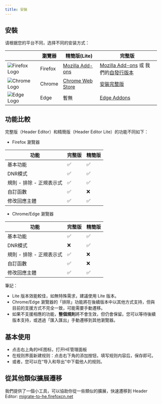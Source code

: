 ```yaml
---
title: 安裝
---
```


## 安裝

请根据您的平台不同，选择不同的安装方式：

| | 瀏覽器 | 精簡版(Lite) | 完整版 |
| --- | --- | --- | --- |
| ![Firefox Logo](https://cdnjs.cloudflare.com/ajax/libs/browser-logos/75.0.1/firefox/firefox_16x16.png) | Firefox | [Mozilla Add-ons](https://addons.mozilla.org/en-US/firefox/addon/header-editor-lite/) | [Mozilla Add-ons](https://addons.mozilla.org/en-US/firefox/addon/header-editor/) 或 我們的[自發行版本](https://github.com/FirefoxBar/HeaderEditor/releases) |
| ![Chrome Logo](https://cdnjs.cloudflare.com/ajax/libs/browser-logos/75.0.1/chrome/chrome_16x16.png) | Chrome | [Chrome Web Store](https://chrome.google.com/webstore/detail/header-editor/eningockdidmgiojffjmkdblpjocbhgh) | [安裝完整版](./install-full-version) |
| ![Edge Logo](https://cdnjs.cloudflare.com/ajax/libs/browser-logos/75.0.1/edge/edge_16x16.png) | Edge | 暫無 | [Edge Addons](https://microsoftedge.microsoft.com/addons/detail/header-editor/afopnekiinpekooejpchnkgfffaeceko) |

## 功能比較

完整版（Header Editor）和精簡版（Header Editor Lite）的功能不同如下：

* Firefox 瀏覽器

| 功能 | 完整版 |精簡版 |
| --- | --- | --- |
| 基本功能 | ✅ | ✅ |
| DNR模式| ✅ | ✅ |
| 規則 - 排除 - 正規表示式 | ✅ | ✅ |
| 自訂函數 | ✅ | ❌ |
| 修改回應主體 | ✅ | ✅ |

* Chrome/Edge 瀏覽器

| 功能 | 完整版 |精簡版 |
| --- | --- | --- |
| 基本功能 | ✅ | ✅ |
| DNR模式 | ❌ | ✅ |
| 規則 - 排除 - 正規表示式 | ✅ | ❌ |
| 自訂函數 | ✅ | ❌ |
| 修改回應主體 | ✅ | ✅ |

筆記：
* Lite 版本效能較佳，如無特殊需求，建議使用 Lite 版本。
* Chrome/Edge 瀏覽器的「排除」功能將在後續版本中以其他方式支持，但與目前的支援方式不完全一致，可能需要手動遷移。
* 如果不支援相應的功能，**整個規則**將不會生效，但仍會保留。您可以等待後續版本支持，或透過「匯入匯出」手動遷移到其他瀏覽器。

## 基本使用

* 点击右上角的HE图标，打开HE管理面板
* 在规则界面新建规则：点击右下角的添加按钮，填写规则内容后，保存即可。
* 或者，您可以在“导入和导出”中下载他人的规则。

## 從其他類似擴展遷移

我們提供了一個小工具，可以協助你從一些類似的擴展，快速遷移到 Header Editor: [migrate-to-he.firefoxcn.net](https://migrate-to-he.firefoxcn.net/index_zh_tw.html)
